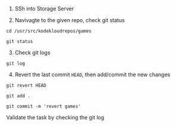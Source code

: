 1. SSh into Storage Server

2. Navivagte to the given repo, check git status
```
cd /usr/src/kodekloudrepos/games

git status
```

3. Check git logs
```
git log
```

4. Revert the last commit `HEAD`, then add/commit the new changes
```
git revert HEAD

git add .

git commit -m 'revert games'
```

Validate the task by checking the git log